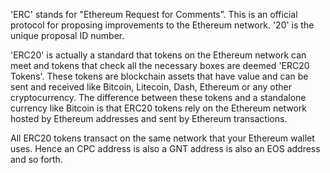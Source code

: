 'ERC' stands for "Ethereum Request for Comments”. This is an official protocol
for proposing improvements to the Ethereum network. '20' is the unique proposal
ID number.

'ERC20' is actually a standard that tokens on the Ethereum network can meet
and tokens that check all the necessary boxes are deemed 'ERC20 Tokens'.
These tokens are blockchain assets that have value and can be sent and received
like Bitcoin, Litecoin, Dash, Ethereum or any other cryptocurrency.
The difference between these tokens and a standalone currency like Bitcoin
is that ERC20 tokens rely on the Ethereum network hosted by Ethereum addresses
and sent by Ethereum transactions.

All ERC20 tokens transact on the same network that your Ethereum wallet
uses. Hence an CPC address is also a GNT address is also an EOS address and
so forth.

